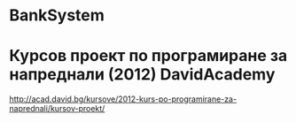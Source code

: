 # BankSystem
# Курсов проект по програмиране за напреднали (2012) DavidAcademy
http://acad.david.bg/kursove/2012-kurs-po-programirane-za-naprednali/kursov-proekt/
